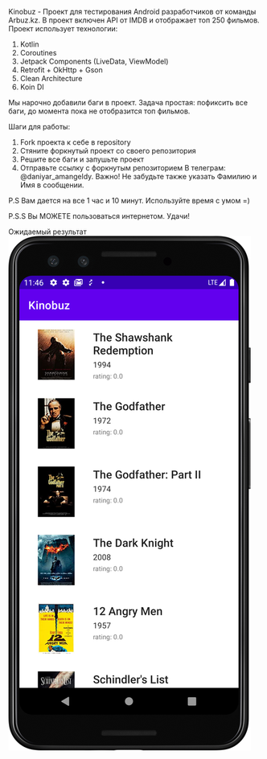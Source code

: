 Kinobuz - Проект для тестирования Android разработчиков от команды Arbuz.kz. В проект включен API от IMDB и отображает топ 250 фильмов.
Проект использует технологии:
1) Kotlin
2) Coroutines
3) Jetpack Components (LiveData, ViewModel)
4) Retrofit + OkHttp + Gson
5) Clean Architecture
6) Koin DI

Мы нарочно добавили баги в проект. Задача простая: пофиксить все баги, до момента пока не отобразится топ фильмов.

Шаги для работы:

1) Fork проекта к себе в repository
2) Стяните форкнутый проект со своего репозитория
3) Решите все баги и запушьте проект
4) Отправьте ссылку с форкнутым репозиторием В телеграм: @daniyar_amangeldy. Важно! Не забудьте также указать Фамилию и Имя в сообщении.

P.S Вам дается на все 1 час и 10 минут. Используйте время с умом =)

P.S.S Вы МОЖЕТЕ пользоваться интернетом.
Удачи!

Ожидаемый результат
![alt text](https://github.com/DaniyarAmangeldy/Kinobuz/blob/master/expected_result.png?raw=true)
